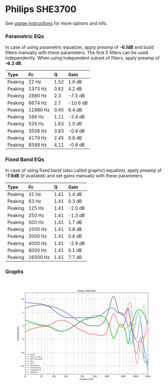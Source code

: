 # Philips SHE3700
See [usage instructions](https://github.com/jaakkopasanen/AutoEq#usage) for more options and info.

### Parametric EQs
In case of using parametric equalizer, apply preamp of **-6.1dB** and build filters manually
with these parameters. The first 5 filters can be used independently.
When using independent subset of filters, apply preamp of **-6.2 dB**.

| Type    | Fc       |    Q | Gain     |
|:--------|:---------|:-----|:---------|
| Peaking | 22 Hz    | 1.52 | 1.9 dB   |
| Peaking | 1373 Hz  | 0.62 | 4.2 dB   |
| Peaking | 2880 Hz  | 2.3  | -7.5 dB  |
| Peaking | 6674 Hz  | 2.7  | -10.6 dB |
| Peaking | 11880 Hz | 0.45 | 6.4 dB   |
| Peaking | 166 Hz   | 1.11 | -2.4 dB  |
| Peaking | 526 Hz   | 1.63 | 1.0 dB   |
| Peaking | 3506 Hz  | 3.83 | -0.8 dB  |
| Peaking | 4179 Hz  | 2.45 | 0.8 dB   |
| Peaking | 8588 Hz  | 4.11 | -0.6 dB  |

### Fixed Band EQs
In case of using fixed band (also called graphic) equalizer, apply preamp of **-7.9dB**
(if available) and set gains manually with these parameters.

| Type    | Fc       |    Q | Gain    |
|:--------|:---------|:-----|:--------|
| Peaking | 31 Hz    | 1.41 | 1.4 dB  |
| Peaking | 63 Hz    | 1.41 | 0.3 dB  |
| Peaking | 125 Hz   | 1.41 | -2.0 dB |
| Peaking | 250 Hz   | 1.41 | -1.3 dB |
| Peaking | 500 Hz   | 1.41 | 1.7 dB  |
| Peaking | 1000 Hz  | 1.41 | 3.8 dB  |
| Peaking | 2000 Hz  | 1.41 | 0.8 dB  |
| Peaking | 4000 Hz  | 1.41 | -2.9 dB |
| Peaking | 8000 Hz  | 1.41 | 0.1 dB  |
| Peaking | 16000 Hz | 1.41 | 7.7 dB  |

### Graphs
![](./Philips%20SHE3700.png)